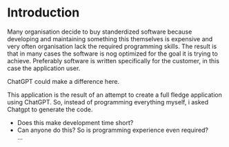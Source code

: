 # Introduction

Many organisation decide to buy standerdized software because developing and maintaining something this themselves is expensive and very often organisation lack the required programming skills.
The result is that in many cases the software is nog optimized for the goal it is trying to achieve. Preferably software is written specifically for the customer, in this case the application user.

ChatGPT could make a difference here. 

This application is the result of an attempt to create a full fledge application using ChatGPT. So, instead of programming everything myself, i asked Chatgpt to generate the code.<br>
- Does this make development time short?<br>
- Can anyone do this? So is programming experience even required?<br>
...


